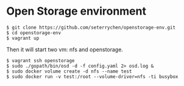 # Open Storage environment

```
$ git clone https://github.com/seterrychen/openstorage-env.git
$ cd openstorage-env
$ vagrant up
```

Then it will start two vm: nfs and openstorage. 

```
$ vagrant ssh openstorage
$ sudo ./gopath/bin/osd -d -f config.yaml 2> osd.log &
$ sudo docker volume create -d nfs --name test
$ sudo docker run -v test:/root --volume-driver=nfs -ti busybox
```
